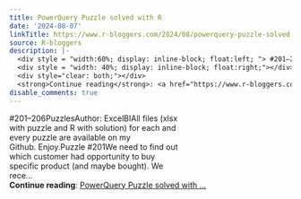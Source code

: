 ```yaml
---
title: PowerQuery Puzzle solved with R
date: '2024-08-07'
linkTitle: https://www.r-bloggers.com/2024/08/powerquery-puzzle-solved-with-r-35/
source: R-bloggers
description: |-
  <div style = "width:60%; display: inline-block; float:left; "> #201–206PuzzlesAuthor: ExcelBIAll files (xlsx with puzzle and R with solution) for each and every puzzle are available on my Github. Enjoy.Puzzle #201We need to find out which customer had opportunity to buy specific product (and maybe bought). We rece...</div>
  <div style = "width: 40%; display: inline-block; float:right;"></div>
  <div style="clear: both;"></div>
  <strong>Continue reading</strong>: <a href="https://www.r-bloggers.com/2024/08/powerquery-puzzle-solved-with-r-35/">PowerQuery Puzzle solved with ...
disable_comments: true
---
```

<div style = "width:60%; display: inline-block; float:left; "> #201–206PuzzlesAuthor: ExcelBIAll files (xlsx with puzzle and R with solution) for each and every puzzle are available on my Github. Enjoy.Puzzle #201We need to find out which customer had opportunity to buy specific product (and maybe bought). We rece...</div>
<div style = "width: 40%; display: inline-block; float:right;"></div>
<div style="clear: both;"></div>
<strong>Continue reading</strong>: <a href="https://www.r-bloggers.com/2024/08/powerquery-puzzle-solved-with-r-35/">PowerQuery Puzzle solved with ...